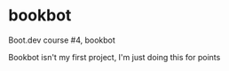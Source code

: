 # bookbot
Boot.dev course #4, bookbot

Bookbot isn't my first project, I'm just doing this for points